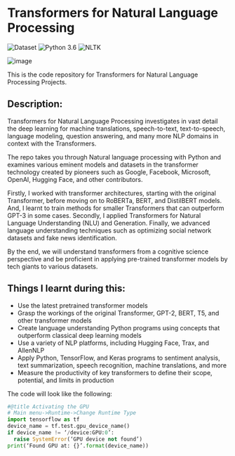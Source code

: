 # Transformers for Natural Language Processing

![Dataset](https://img.shields.io/badge/Dataset-Kaggle-blue.svg) ![Python 3.6](https://img.shields.io/badge/Python-3.6-brightgreen.svg) ![NLTK](https://img.shields.io/badge/Library-nltk-orange.svg)

![image](https://user-images.githubusercontent.com/42112240/132096246-13fa0cfd-b141-4a07-8628-50388703d2b2.png)


This is the code repository for Transformers for Natural Language Processing Projects. 



## Description:
Transformers for Natural Language Processing investigates in vast detail the deep learning for machine translations, speech-to-text, text-to-speech, language modeling, question answering, and many more NLP domains in context with the Transformers.

The repo takes you through Natural language processing with Python and examines various eminent models and datasets in the transformer technology created by pioneers such as Google, Facebook, Microsoft, OpenAI, Hugging Face, and other contributors.

Firstly, I worked with transformer architectures, starting with the original Transformer, before moving on to RoBERTa, BERT, and DistilBERT models. And, I learnt to train methods for smaller Transformers that can outperform GPT-3 in some cases. Secondly, I applied Transformers for Natural Language Understanding (NLU) and Generation. Finally, we  advanced language understanding techniques such as optimizing social network datasets and fake news identification.

By the end, we will understand transformers from a cognitive science perspective and be proficient in applying pre-trained transformer models by tech giants to various datasets.

## Things I learnt during this:
* Use the latest pretrained transformer models
* Grasp the workings of the original Transformer, GPT-2, BERT, T5, and other transformer models
* Create language understanding Python programs using concepts that outperform classical deep learning models
* Use a variety of NLP platforms, including Hugging Face, Trax, and AllenNLP
* Apply Python, TensorFlow, and Keras programs to sentiment analysis, text summarization, speech recognition, machine translations, and more
* Measure the productivity of key transformers to define their scope, potential, and limits in production

The code will look like the following:
```python
#@title Activating the GPU
# Main menu->Runtime->Change Runtime Type
import tensorflow as tf
device_name = tf.test.gpu_device_name()
if device_name != ‘/device:GPU:0’:
  raise SystemError(‘GPU device not found’)
print(‘Found GPU at: {}’.format(device_name))
```




